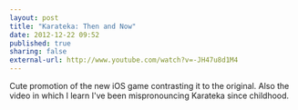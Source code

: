 ```yaml
---
layout: post
title: "Karateka: Then and Now"
date: 2012-12-22 09:52
published: true
sharing: false
external-url: http://www.youtube.com/watch?v=-JH47u8d1M4
---
```

Cute promotion of the new iOS game contrasting it to the original. Also the video in which I learn I've been mispronouncing Karateka since childhood.
